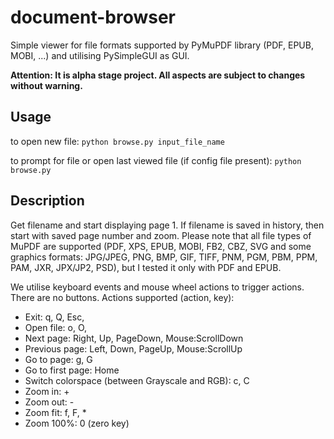 # document-browser

Simple viewer for file formats supported by PyMuPDF library (PDF, EPUB, MOBI, ...) and utilising PySimpleGUI as GUI.

**Attention: It is alpha stage project. All aspects are subject to changes without warning.**

## Usage

to open new file: `python browse.py input_file_name`

to prompt for file or open last viewed file (if config file present): `python browse.py`

## Description

Get filename and start displaying page 1. If filename is saved in history,
then start with saved page number and zoom. Please note that all file types
of MuPDF are supported (PDF, XPS, EPUB, MOBI, FB2, CBZ, SVG and some graphics 
formats: JPG/JPEG, PNG, BMP, GIF, TIFF, PNM, PGM, PBM, PPM, PAM, JXR, JPX/JP2, PSD),
but I tested it only with PDF and EPUB.

We utilise keyboard events and mouse wheel actions to trigger actions.
There are no buttons. Actions supported (action, key):
- Exit: q, Q, Esc,
- Open file: o, O,
- Next page: Right, Up, PageDown, Mouse:ScrollDown
- Previous page: Left, Down, PageUp, Mouse:ScrollUp
- Go to page: g, G
- Go to first page: Home
- Switch colorspace (between Grayscale and RGB): c, C
- Zoom in: +
- Zoom out: -
- Zoom fit: f, F, *
- Zoom 100%: 0 (zero key) 
